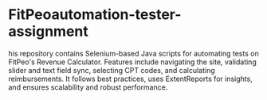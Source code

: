 # FitPeoautomation-tester-assignment
his repository contains Selenium-based Java scripts for automating tests on FitPeo's Revenue Calculator. Features include navigating the site, validating slider and text field sync, selecting CPT codes, and calculating reimbursements. It follows best practices, uses ExtentReports for insights, and ensures scalability and robust performance.
